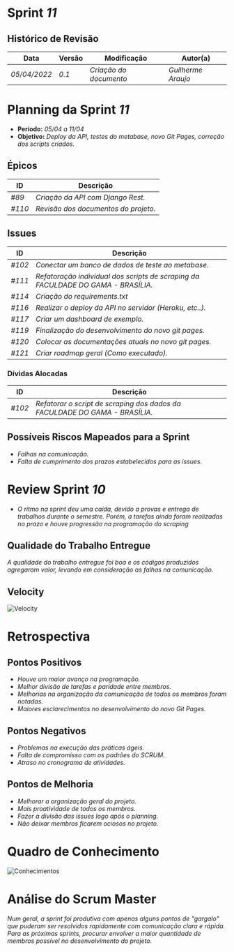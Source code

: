 <!---
O layout da documentação das sprints foi feito se baseando nos documentos produzidos
pela equipe do software Acácia, estando disponíveis em:
<https://github.com/fga-eps-mds/2019.2-Acacia/tree/develop/docs/sprints>.
Tal layout é apenas um exemplo e pode vir a ser alterado a qualquer momento!
-->

# Sprint _11_

## Histórico de Revisão

| Data         | Versão | Modificação            | Autor(a)           |
| ------------ | ------ | ---------------------- | ------------------ |
| _05/04/2022_ | _0.1_  | _Criação do documento_ | _Guilherme Araujo_ |

# Planning da Sprint _11_

-   **Período:** _05/04 a 11/04_
-   **Objetivo:** _Deploy da API, testes do metabase, novo Git Pages, correção dos scripts criados._

## Épicos

| ID     | Descrição                            |
| ------ | ------------------------------------ |
| _#89_  | _Criação da API com Django Rest._    |
| _#110_ | _Revisão dos documentos do projeto._ |

## Issues

| ID     | Descrição                                                                         |
| ------ | --------------------------------------------------------------------------------- |
| _#102_ | _Conectar um banco de dados de teste ao metabase._                                |
| _#111_ | _Refatoração individual dos scripts de scraping da FACULDADE DO GAMA - BRASÍLIA._ |
| _#114_ | _Criação do requirements.txt_                                                     |
| _#116_ | _Realizar o deploy da API no servidor (Heroku, etc..)._                           |
| _#117_ | _Criar um dashboard de exemplo._                                                  |
| _#119_ | _Finalização do desenvolvimento do novo git pages._                               |
| _#120_ | _Colocar as documentações atuais no novo git pages._                              |
| _#121_ | _Criar roadmap geral (Como executado)._                                           |

### Dívidas Alocadas

| ID     | Descrição                                                                   |
| ------ | --------------------------------------------------------------------------- |
| _#102_ | _Refatorar o script de scraping dos dados da FACULDADE DO GAMA - BRASÍLIA._ |

## Possíveis Riscos Mapeados para a Sprint

-   _Falhas na comunicação._
-   _Falta de cumprimento dos prazos estabelecidos para as issues._

# Review Sprint _10_

-   _O ritmo na sprint deu uma caída, devido a provas e entrega de trabalhos durante o semestre. Porém, a tarefas ainda foram realizadas no prazo e houve progressão na programação do scraping_

## Qualidade do Trabalho Entregue

_A qualidade do trabalho entregue foi boa e os códigos produzidos agregaram valor, levando em consideração as falhas na comunicação._

## Velocity

![Velocity](https://i.imgur.com/YUtqxFV.png)

# Retrospectiva

## Pontos Positivos

-   _Houve um maior avanço na programação._
-   _Melhor divisão de tarefas e paridade entre membros._
-   _Melhorias na organização da comunicação de todos os membros foram notadas._
-   _Maiores esclarecimentos no desenvolvimento do novo Git Pages._

## Pontos Negativos

-   _Problemas na execução das práticas ágeis._
-   _Falta de compromisso com os padrões do SCRUM._
-   _Atraso no cronograma de atividades._

## Pontos de Melhoria

-   _Melhorar a organização geral do projeto._
-   _Mais proatividade de todos os membros._
-   _Fazer a divisão das issues logo após o planning._
-   _Não deixar membros ficarem ociosos no projeto._

# Quadro de Conhecimento

![Conhecimentos](https://i.ibb.co/zR69gys/image.png)

# Análise do Scrum Master

_Num geral, a sprint foi produtiva com apenas alguns pontos de "gargalo" que puderam ser resolvidos rapidamente com comunicação clara e rápida. Para as próximas sprints, procurar envolver a maior quantidade de membros possível no desenvolvimento do projeto._
